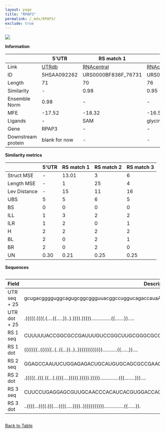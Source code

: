 ```yaml
---
layout: page
title: "RPAP3"
permalink: /_mds/RPAP3/
exclude: true
---
```




![](../../alns_9.28.22/aln_5HSAA092262_0.947.png?raw=true)


**Information**

| | 5'UTR       | RS match 1   | RS match 2  | RS match 3 |
| ---- | ----------- | ----------- | ----------- | ----------- |
| Link | <a href="http://utrdb.ba.itb.cnr.it/getutr/5HSAA092262/1" target="_blank" rel="noopener noreferrer">UTRdb</a>   | <a href="https://rnacentral.org/rna/URS0000BF836F/76731" target="_blank" rel="noopener noreferrer">RNAcentral</a>     |<a href="https://rnacentral.org/rna/URS0000C41C98/1385510" target="_blank" rel="noopener noreferrer">RNAcentral</a>  | <a href="https://rnacentral.org/rna/URS0000AB2419/296591" target="_blank" rel="noopener noreferrer">RNAcentral</a>   |
| ID | 5HSAA092262     | URS0000BF836F_76731     | URS0000C41C98_1385510     | URS0000AB2419_296591     |
| Length | 71     |  70    | 76   |  73    |
| Similarity | - | 0.98 | 0.95 | 0.98 |
| Ensemble Norm | 0.98 | - | - | - |
| MFE | -17.52 | -18.32 | -16.56 | -15.55 |
| Ligands | - | SAM | glycine | homocysteine |
| Gene | RPAP3 | - | - | - |
| Downstream protein | blank for now    |    -    | -  | - |


**Similarity metrics**

| | 5'UTR       | RS match 1   | RS match 2  | RS match 3 |
| ---- | ----------- | ----------- | ----------- | ----------- |
| Struct MSE | - | 13.01 | 3 | 6 |
| Length MSE | - | 1 | 25 | 4 |
| Lev Distance | - | 15 | 11 | 16 |
| UBS| 5 | 5 | 6 | 5 |
| BS | 0 | 0 | 0 | 0 |
| ILL | 1 | 3 | 2 | 2 |
| ILR | 1 | 2 | 0 | 1 |
| H | 2 | 2 | 2 | 2 |
| BL | 2 | 0 | 2 | 1 |
| BR | 2 | 0 | 2 | 0 |
| UN | 0.30 | 0.21 | 0.25 | 0.25 |

**Sequences**


<div style="overflow-x:auto;">

<table>
<colgroup>
<col width="30%" />
<col width="70%" />
</colgroup>
<thead>
<tr class="header">
<th>Field</th>
<th>Description</th>
</tr>
</thead>
<tbody>
<tr>
<td markdown="span">UTR seq + 25 </td>
<td markdown="span"> gcugacgggguggcagugcggcggguuacggccuggucagaccauaATGACTTCAGCAAATAAAGCAATCG </td>
</tr>
<tr>
<td markdown="span">UTR dot + 25  </td>
<td markdown="span"> .(((((.((((.(....((.....))..).)))).)))))...............((.......)).....
</td>
</tr>


<tr>
<td markdown="span">RS 1 seq </td>
<td markdown="span"> CUUUUUACCGGCGCCGAUUUGUCCGGCUUGCGGGCGCCUAAAAAGUUCAGCUAAAGGGGGACAACCGACA
</td>
</tr>


<tr>
<td markdown="span">RS 1 dot </td>
<td markdown="span"> (((((((..((((((..(..((...))..)..)))))))))))))...........((......))....
</td>
</tr>


<tr>
<td markdown="span">RS 2 seq </td>
<td markdown="span"> GGAGCCAAUUCUGGAGAGACUGCAUGUGCAGCGCCGAAGGGUUCACAAUCUCAGGCAAACGGACAGAAUCGUACUC
</td>
</tr>


<tr>
<td markdown="span">RS 2 dot </td>
<td markdown="span"> .(((((..(((.((...(.((((....))))).))))).)))))..............(((........)))....
</td>
</tr>


<tr>
<td markdown="span">RS 3 seq </td>
<td markdown="span"> CUUCCUGAGGAGCGUUGCAACCCACAUCACGUGGACCAGGCUCAGGACUUCAUUGCAACCACGCUCACCCGCA
</td>
</tr>


<tr>
<td markdown="span">RS 3 dot </td>
<td markdown="span"> ..((((...((((.(((....((((.....))))..)))))))))))...............((......)).
</td>
</tr>

</tbody>
</table>


</div>


[Back to Table](../../display)
